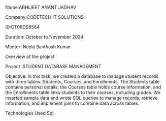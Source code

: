 Name:ABHIJEET ANANT JADHAV

Company:CODETECH IT SOLUTIONS

ID:CT08DS8564

Duration: October to November 2024

Mentor: Neela Santhosh Kumar 

Overview of the project 

Project :STUDENT DATABASE MANAGEMENT

Objective:
In this task, we created a database to manage student records with three tables: Students, Courses, and Enrollments.
The Students table contains personal details, the Courses table holds course information, and the Enrollments table links students to their courses, including grades.
We inserted sample data and wrote SQL queries to manage records, retrieve information, and implement joins to combine data across tables.

Technologies Used 
Sql
